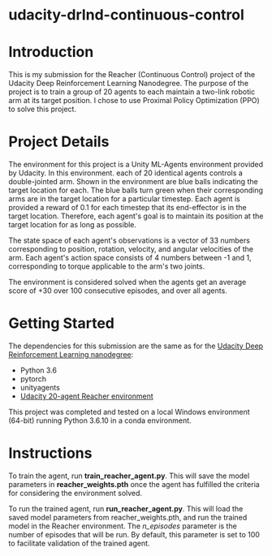 # udacity-drlnd-continuous-control

# Introduction
This is my submission for the Reacher (Continuous Control) project of the Udacity Deep Reinforcement Learning Nanodegree.  The purpose of the project is to train a group of 20 agents to each maintain a two-link robotic arm at its target position.  I chose to use Proximal Policy Optimization (PPO) to solve this project.

# Project Details
The environment for this project is a Unity ML-Agents environment provided by Udacity.  In this environment. each of 20 identical agents controls a double-jointed arm.  Shown in the environment are blue balls indicating the target location for each.  The blue balls turn green when their corresponding arms are in the target location for a particular timestep.  Each agent is provided a reward of 0.1 for each timestep that its end-effector is in the target location.  Therefore, each agent's goal is to maintain its position at the target location for as long as possible.

The state space of each agent's observations is a vector of 33 numbers corresponding to position, rotation, velocity, and angular velocities of the arm.  Each agent's action space consists of 4 numbers between -1 and 1, corresponding to torque applicable to the arm's two joints.

The environment is considered solved when the agents get an average score of +30 over 100 consecutive episodes, and over all agents.

# Getting Started
The dependencies for this submission are the same as for the [Udacity Deep Reinforcement Learning nanodegree](https://github.com/udacity/deep-reinforcement-learning#dependencies):
* Python 3.6
* pytorch
* unityagents
* [Udacity 20-agent Reacher environment](https://s3-us-west-1.amazonaws.com/udacity-drlnd/P2/Reacher/Reacher_Windows_x86_64.zip)

This project was completed and tested on a local Windows environment (64-bit) running Python 3.6.10 in a conda environment.

# Instructions
To train the agent, run **train_reacher_agent.py**.  This will save the model parameters in **reacher_weights.pth** once the agent has fulfilled the criteria for considering the environment solved.

To run the trained agent, run **run_reacher_agent.py**.  This will load the saved model parameters from reacher_weights.pth, and run the trained model in the Reacher environment.  The *n_episodes* parameter is the number of episodes that will be run.  By default, this parameter is set to 100 to facilitate validation of the trained agent.

